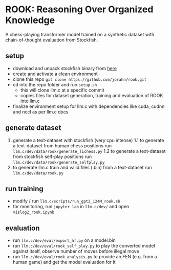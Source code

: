 # ROOK: Reasoning Over Organized Knowledge

A chess-playing transformer model trained on a synthetic dataset with chain-of-thought evaluation from Stockfish.

## setup
- download and unpack stockfish binary from [here](https://github.com/official-stockfish/Stockfish)
- create and activate a clean environment
- clone this repo `git clone https://github.com/jorahn/rook.git`
- cd into the repo folder and run `setup.sh`
  - this will clone llm.c at a specific commit
  - copies files for dataset generation, training and evaluation of ROOK into llm.c
- finalize environment setup for llm.c with dependencies like cuda, cudnn and nccl as per llm.c docs

## generate dataset
1. generate a text-dataset with stockfish (very cpu intense)
  1.1 to generate a text-dataset from human chess positions run `llm.c/dev/data/rook/generate_lichess.py`
  1.2 to generate a text-dataset from stockfish self-play positions run `llm.c/dev/data/rook/generate_selfplay.py`
2. to generate llm.c train and valid files (.bin) from a text-dataset run `llm.c/dev/data/rook.py`

## run training
- modify / run `llm.c/scripts/run_gpt2_124M_rook.sh`
- for monitoring, run `jupyter lab` in `llm.c/dev/` and open `vislog2_rook.ipynb`

## evaluation
- run `llm.c/dev/eval/export_hf.py` on a model.bin
- run `llm.c/dev/eval/rook_self_play.py` to play the converted model against itself, observe number of moves before illegal move
- run `llm.c/dev/eval/rook_analysis.py` to provide an FEN (e.g. from a human game) and get the model evaluation for it
